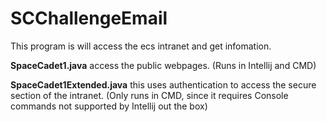 # SCChallengeEmail
This program is will access the ecs intranet and get infomation.

**SpaceCadet1.java** access the public webpages. (Runs in Intellij and CMD)

**SpaceCadet1Extended.java** this uses authentication to access the secure section of the intranet. (Only runs in CMD, since it requires Console commands not supported by Intellij out the box)

